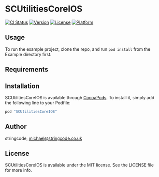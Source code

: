 # SCUtilitiesCoreIOS

[![CI Status](http://img.shields.io/travis/stringcode/SCUtilitiesCoreIOS.svg?style=flat)](https://travis-ci.org/stringcode/SCUtilitiesCoreIOS)
[![Version](https://img.shields.io/cocoapods/v/SCUtilitiesCoreIOS.svg?style=flat)](http://cocoapods.org/pods/SCUtilitiesCoreIOS)
[![License](https://img.shields.io/cocoapods/l/SCUtilitiesCoreIOS.svg?style=flat)](http://cocoapods.org/pods/SCUtilitiesCoreIOS)
[![Platform](https://img.shields.io/cocoapods/p/SCUtilitiesCoreIOS.svg?style=flat)](http://cocoapods.org/pods/SCUtilitiesCoreIOS)

## Usage

To run the example project, clone the repo, and run `pod install` from the Example directory first.

## Requirements

## Installation

SCUtilitiesCoreIOS is available through [CocoaPods](http://cocoapods.org). To install
it, simply add the following line to your Podfile:

```ruby
pod "SCUtilitiesCoreIOS"
```

## Author

stringcode, michael@stringcode.co.uk

## License

SCUtilitiesCoreIOS is available under the MIT license. See the LICENSE file for more info.
